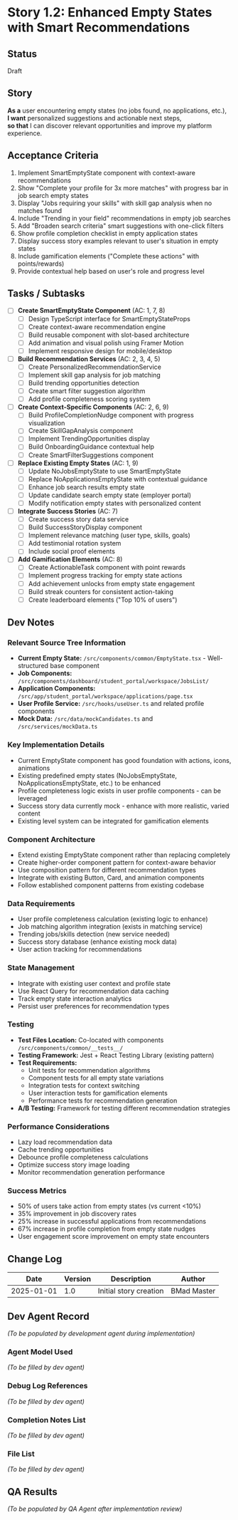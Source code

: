 # Story 1.2: Enhanced Empty States with Smart Recommendations

## Status
Draft

## Story
**As a** user encountering empty states (no jobs found, no applications, etc.),  
**I want** personalized suggestions and actionable next steps,  
**so that** I can discover relevant opportunities and improve my platform experience.

## Acceptance Criteria
1. Implement SmartEmptyState component with context-aware recommendations
2. Show "Complete your profile for 3x more matches" with progress bar in job search empty states
3. Display "Jobs requiring your skills" with skill gap analysis when no matches found
4. Include "Trending in your field" recommendations in empty job searches
5. Add "Broaden search criteria" smart suggestions with one-click filters
6. Show profile completion checklist in empty application states
7. Display success story examples relevant to user's situation in empty states
8. Include gamification elements ("Complete these actions" with points/rewards)
9. Provide contextual help based on user's role and progress level

## Tasks / Subtasks

- [ ] **Create SmartEmptyState Component** (AC: 1, 7, 8)
  - [ ] Design TypeScript interface for SmartEmptyStateProps
  - [ ] Create context-aware recommendation engine
  - [ ] Build reusable component with slot-based architecture
  - [ ] Add animation and visual polish using Framer Motion
  - [ ] Implement responsive design for mobile/desktop

- [ ] **Build Recommendation Services** (AC: 2, 3, 4, 5)
  - [ ] Create PersonalizedRecommendationService
  - [ ] Implement skill gap analysis for job matching
  - [ ] Build trending opportunities detection
  - [ ] Create smart filter suggestion algorithm
  - [ ] Add profile completeness scoring system

- [ ] **Create Context-Specific Components** (AC: 2, 6, 9)
  - [ ] Build ProfileCompletionNudge component with progress visualization
  - [ ] Create SkillGapAnalysis component
  - [ ] Implement TrendingOpportunities display
  - [ ] Build OnboardingGuidance contextual help
  - [ ] Create SmartFilterSuggestions component

- [ ] **Replace Existing Empty States** (AC: 1, 9)
  - [ ] Update NoJobsEmptyState to use SmartEmptyState
  - [ ] Replace NoApplicationsEmptyState with contextual guidance
  - [ ] Enhance job search results empty state
  - [ ] Update candidate search empty state (employer portal)
  - [ ] Modify notification empty states with personalized content

- [ ] **Integrate Success Stories** (AC: 7)
  - [ ] Create success story data service
  - [ ] Build SuccessStoryDisplay component
  - [ ] Implement relevance matching (user type, skills, goals)
  - [ ] Add testimonial rotation system
  - [ ] Include social proof elements

- [ ] **Add Gamification Elements** (AC: 8)
  - [ ] Create ActionableTask component with point rewards
  - [ ] Implement progress tracking for empty state actions
  - [ ] Add achievement unlocks from empty state engagement
  - [ ] Build streak counters for consistent action-taking
  - [ ] Create leaderboard elements ("Top 10% of users")

## Dev Notes

### Relevant Source Tree Information
- **Current Empty State:** `/src/components/common/EmptyState.tsx` - Well-structured base component
- **Job Components:** `/src/components/dashboard/student_portal/workspace/JobsList/` 
- **Application Components:** `/src/app/student_portal/workspace/applications/page.tsx`
- **User Profile Service:** `/src/hooks/useUser.ts` and related profile components
- **Mock Data:** `/src/data/mockCandidates.ts` and `/src/services/mockData.ts`

### Key Implementation Details
- Current EmptyState component has good foundation with actions, icons, animations
- Existing predefined empty states (NoJobsEmptyState, NoApplicationsEmptyState, etc.) to be enhanced
- Profile completeness logic exists in user profile components - can be leveraged
- Success story data currently mock - enhance with more realistic, varied content
- Existing level system can be integrated for gamification elements

### Component Architecture
- Extend existing EmptyState component rather than replacing completely
- Create higher-order component pattern for context-aware behavior
- Use composition pattern for different recommendation types
- Integrate with existing Button, Card, and animation components
- Follow established component patterns from existing codebase

### Data Requirements
- User profile completeness calculation (existing logic to enhance)
- Job matching algorithm integration (exists in matching service)
- Trending jobs/skills detection (new service needed)
- Success story database (enhance existing mock data)
- User action tracking for recommendations

### State Management
- Integrate with existing user context and profile state
- Use React Query for recommendation data caching
- Track empty state interaction analytics
- Persist user preferences for recommendation types

### Testing
- **Test Files Location:** Co-located with components `/src/components/common/__tests__/`
- **Testing Framework:** Jest + React Testing Library (existing pattern)
- **Test Requirements:**
  - Unit tests for recommendation algorithms
  - Component tests for all empty state variations
  - Integration tests for context switching
  - User interaction tests for gamification elements
  - Performance tests for recommendation generation
- **A/B Testing:** Framework for testing different recommendation strategies

### Performance Considerations
- Lazy load recommendation data
- Cache trending opportunities
- Debounce profile completeness calculations
- Optimize success story image loading
- Monitor recommendation generation performance

### Success Metrics
- 50% of users take action from empty states (vs current <10%)
- 35% improvement in job discovery rates
- 25% increase in successful applications from recommendations
- 67% increase in profile completion from empty state nudges
- User engagement score improvement on empty state encounters

## Change Log

| Date | Version | Description | Author |
|------|---------|-------------|--------|
| 2025-01-01 | 1.0 | Initial story creation | BMad Master |

## Dev Agent Record
*(To be populated by development agent during implementation)*

### Agent Model Used
*(To be filled by dev agent)*

### Debug Log References
*(To be filled by dev agent)*

### Completion Notes List
*(To be filled by dev agent)*

### File List
*(To be filled by dev agent)*

## QA Results
*(To be populated by QA Agent after implementation review)*